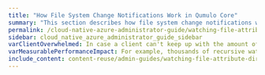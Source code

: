 ```yaml
---
title: "How File System Change Notifications Work in Qumulo Core"
summary: "This section describes how file system change notifications work in Qumulo Core and explains request filtering, recursion, and the three configuration modes for notification requests."
permalink: /cloud-native-azure-administrator-guide/watching-file-attribute-directory-changes/how-file-system-change-notifications-work.html
sidebar: cloud_native_azure_administrator_guide_sidebar
varClientOverwhelmed: In case a client can't keep up with the amount of events that the system emits, the cluster stops queuing events and produces an error the next time the client attempts to contact the cluster.
varMeasurablePerformanceImpact: For example, thousands of recursive watches at the file system root can have a measurable performance impact on a write-heavy IOPS workload.
include_content: content-reuse/admin-guides/watching-file-attribute-directory-changes/how-file-system-change-notifications-work.md
---
```


